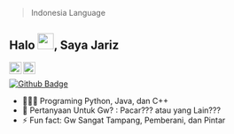 > Indonesia Language
## Halo <img src="https://github.com/TheDudeThatCode/TheDudeThatCode/blob/master/Assets/Hi.gif" width="29px">, Saya Jariz
<a href="https://github.com/J-yriz">
  <img align="left" alt="J-riz's Github" width="22px" src="https://cdn.jsdelivr.net/npm/simple-icons@v3/icons/github.svg" />
</a>
<a href="https://www.instagram.com/riz.ig/">
  <img align="left" alt="J-riz's Instagram" width="22px" src="https://cdn.jsdelivr.net/npm/simple-icons@v3/icons/instagram.svg" />
</a>

<br/>

[![Github Badge](https://img.shields.io/badge/-xlnx089-grey?style=flat&logo=github&logoColor=white&link=https://github.com/J-yriz)](https://github.com/J-yriz)
- 🧑🏻‍💻 Programing Python, Java, dan C++
- 💬 Pertanyaan Untuk Gw? : Pacar??? atau yang Lain???
- ⚡ Fun fact: Gw Sangat Tampang, Pemberani, dan Pintar
